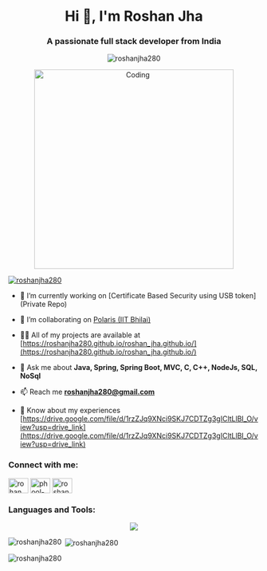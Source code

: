 <h1 align="center">Hi 👋, I'm Roshan Jha</h1>
<h3 align="center">A passionate full stack developer from India</h3>
<p align="center"> <img src="https://komarev.com/ghpvc/?username=roshanjha280&label=Profile%20views&color=0e75b6&style=flat" alt="roshanjha280" /> </p>
<p align="center">
<img alt="Coding" width="400" src="https://media1.giphy.com/media/qgQUggAC3Pfv687qPC/giphy.gif?cid=ecf05e47amiq1cpp4f7ocmepjfmoghszrvpbb1j3zlulnhn5&ep=v1_gifs_search&rid=giphy.gif&ct=g"/>
</p>


<p align="left"> <a href="https://github.com/ryo-ma/github-profile-trophy"><img src="https://github-profile-trophy.vercel.app/?username=roshanjha280" alt="roshanjha280" /></a> </p>

- 🔭 I’m currently working on [Certificate Based Security using USB token](Private Repo)

- 👯 I’m collaborating on [Polaris (IIT Bhilai)](https://polaris.iitbhilai.ac.in/)

- 👨‍💻 All of my projects are available at [https://roshanjha280.github.io/roshan_jha.github.io/](https://roshanjha280.github.io/roshan_jha.github.io/)

- 💬 Ask me about **Java, Spring, Spring Boot, MVC, C, C++, NodeJs, SQL, NoSql**

- 📫 Reach me **roshanjha280@gmail.com**

- 📄 Know about my experiences [https://drive.google.com/file/d/1rzZJq9XNci9SKJ7CDTZg3gICltLlBI_O/view?usp=drive_link](https://drive.google.com/file/d/1rzZJq9XNci9SKJ7CDTZg3gICltLlBI_O/view?usp=drive_link)

<h3 align="left">Connect with me:</h3>
<p align="left">
<a href="https://twitter.com/rohan_dsouza292" target="blank"><img align="center" src="https://skillicons.dev/icons?i=twitter" alt="rohan_dsouza292" height="30" width="40" /></a>
<a href="https://linkedin.com/in/phool-roshan-jha" target="blank"><img align="center" src="https://skillicons.dev/icons?i=linkedin" alt="phool-roshan-jha" height="30" width="40" /></a>
<a href="https://instagram.com/roshan.jha.007" target="blank"><img align="center" src="https://skillicons.dev/icons?i=instagram" alt="roshan.jha.007" height="30" width="40" /></a>
</p>

<h3 align="left">Languages and Tools:</h3>
<p align="center">
  <a href="https://skillicons.dev">
    <img src="https://skillicons.dev/icons?i=androidstudio,bash,bootstrap,git,github,githubactions,gitlab,gradle,heroku,hibernate,html,idea,java,js,jenkins,jquery,latex,linux,maven,mongodb,mysql,netlify,nginx,nodejs,openshift,php,postgres,postman,powershell,rabbitmq,react,redis,regex,sass,spring,sqlite,ts,vercel,docker,c,cpp,cs,cassandra,codepen,css,discord,dotnet,eclipse,express,firebase,flask,vim,visualstudio,vscode" />
  </a>
</p>


<p><img align="left" src="https://github-readme-stats.vercel.app/api/top-langs?username=roshanjha280&show_icons=true&locale=en&layout=compact" alt="roshanjha280" /></p>

<p>&nbsp;<img align="center" src="https://github-readme-stats.vercel.app/api?username=roshanjha280&show_icons=true&locale=en" alt="roshanjha280" /></p>

<p><img align="center" src="https://github-readme-streak-stats.herokuapp.com/?user=roshanjha280&" alt="roshanjha280" /></p>


